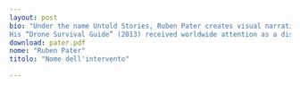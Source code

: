 ```yaml
---
layout: post
bio: "Under the name Untold Stories, Ruben Pater creates visual narratives that support solidarity, justice and equality. The aim is to reach a wide audience through images, printed media, interactive media and film.
His “Drone Survival Guide” (2013) received worldwide attention as a discussion piece on military drones. In his book “The Politics of Design” (BIS, 2016) he looks at the responsabilities of designers in visual culture. His last book “CAPS LOCK” (Valiz, 2021) is a reference work that uses clear language and visual examples to show how graphic design and capitalism have come to be inextricably linked. Pater teaches at graphic design department at the Royal Academy of Art in The Hague. Ruben Pater teaches at both the master and the bachelor programmes of the Graphic Design department at the Royal Academy of Art, The Hague."
download: pater.pdf
nome: "Ruben Pater"
titolo: "Nome dell'intervento"

---
```


